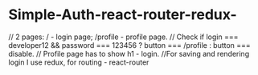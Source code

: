 # Simple-Auth-react-router-redux-

// 2 pages: / - login page; /profile - profile page.
// Check if login === developer12 && password === 123456 ? button === /profile : button === disable.
// Profile page has to show h1 - login.
//For saving and rendering login I use redux, for routing - react-router
